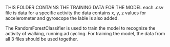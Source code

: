 THIS FOLDER CONTAINS THE TRAINING DATA FOR THE MODEL
each .csv file is data for a specific activity
the data contains x, y, z values for accelerometer and gyroscope the lable is also added.

The RandomForestClassifier is used to train the model to recognize the activity of walking, running ad cycling.
For training the model, the data from all 3 files should be used together.
```
